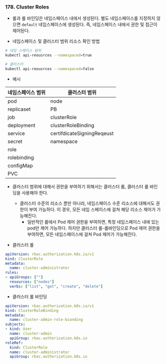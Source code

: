 ### 178. Cluster Roles
- 롤과 롤 바인딩은 네임스페이스 내에서 생성된다. 별도 네임스페이스를 지정하지 않으면 `default` 네임스페이스에 생성된다. 즉, 네임스페이스 내에서 권한 및 접근이 제어된다.

- 네임스페이스 및 클러스터 범위 리소스 확인 방법
```bash
# 네임 스페이스 범위
kubectl api-reousrces --namespaced=true

# 클러스터
kubectl api-reousrces --namespaced=false
```

- 예시

| 네임스페이스 범위   | 클러스터 범위                    |
| ----------- | -------------------------- |
| pod         | node                       |
| replicaset  | PB                         |
| job         | clusterRole                |
| deployment  | clusterRoleBinding         |
| service     | certifdicateSigningReqeust |
| secret      | namespace                  |
| role        |                            |
| rolebinding |                            |
| configMap   |                            |
| PVC         |                            |

- 클러스터 범위에 대해서 권한을 부여하기 위해서는  클러스터 롤, 클러스터 롤 바인딩을 사용해야 한다.
	- 클러스터 수준의 리소스 뿐만 아니라, 네임스페이스 수준 리소스에 대해서도 권한이 부여 가능하다. 이 경우, 모든 네임 스페이스에 걸쳐 해당 리소스 제어가 가능해진다.
		- 일반적인 롤에서 Pod 제어 권한을 부여하면, 특정 네임스페이스 내에 있는 pod만 제어 가능하다. 하지만 클러스터 롤-롤바인딩으로 Pod 제어 권한을 부여하면, 모든 네임스페이스에 걸쳐 Pod 제어가 가능해진다.

- 클러스터 롤
```yaml
apiVersion: rbac.authorization.k8s.io/v1
kind: ClusterRole
metadata:
  name: cluster-administrator
rules:
- apiGroups: [""]
  resources: ["nodes"]
  verbs: ["list", "get", "create", "delete"]
```

- 클러스터 롤 바인딩
```yaml
apiVersion: rbac.authorization.k8s.io/v1
kind: ClusterRoleBinding
metadata:
  name: cluster-admin-role-bionding
subjects:
- kind: User
  name: cluster-admin
  apiGroup: rbac.authorization.k8s.io
roleRef:
  kind: ClusterRole
  name: cluster-administrator
  apiGroup: rbac.authorization.k8s.io
```